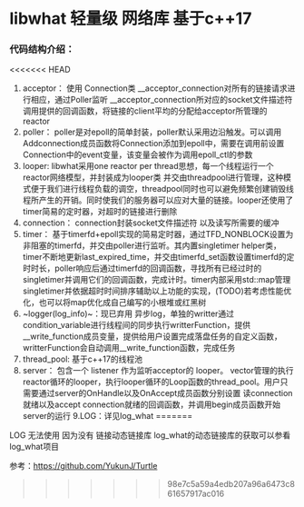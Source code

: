 # libwhat 轻量级 网络库 基于c++17

### 代码结构介绍：

<<<<<<< HEAD
1. acceptor：
   使用 Connection类 __acceptor_connection对所有的链接请求进行相应，通过Poller监听 __acceptor_connection所对应的socket文件描述符调用提供的回调函数，将链接的client平均的分配给acceptor所管理的 reactor
2. poller：
   poller是对epoll的简单封装，poller默认采用边沿触发。可以调用Addconnection成员函数将Connection添加到epoll中，需要在调用前设置Connection中的event变量，该变量会被作为调用epoll_ctl的参数
3. looper:
   libwhat采用one reactor per thread思想，每一个线程运行一个reactor网络模型，并封装成为looper类 并交由threadpool进行管理，这种模式便于我们进行线程负载的调空，threadpool同时也可以避免频繁创建销毁线程所产生的开销。同时使我们的服务器可以应对大量的链接。looper还使用了timer简易的定时器，对超时的链接进行删除
4. connection：
   connection封装socket文件描述符 以及读写所需要的缓冲
5. timer：
   基于timerfd+epoll实现的简易定时器，通过TFD_NONBLOCK设置为非阻塞的timerfd，并交由poller进行监听。其内置singletimer helper类，timer不断地更新last_expired_time，并交由timerfd_set函数设置timerfd的定时时长，poller响应后通过timerfd的回调函数，寻找所有已经过时的singletimer并调用它们的回调函数，完成计时。timer内部采用std::map管理singletimer并依据超时时间排序辅助以上功能的实现，(TODO)若考虑性能优化，也可以将map优化成自己编写的小根堆或红黑树
6. ~logger(log_info)~：现已弃用
   异步log，单独的writter通过condition_variable进行线程间的同步执行writterFunction，提供__write_function成员变量，提供给用户设置完成落盘任务的自定义函数，writterFunction会自动调用__write_function函数，完成任务
7. thread_pool:
   基于c++17的线程池
8. server：
   包含一个 listener 作为监听acceptor的 looper。 vector管理的执行reactor循环的looper，执行looper循环的Loop函数的thread_pool。用户只需要通过server的OnHandle以及OnAccept成员函数分别设置 读connection就绪以及accept connection就绪的回调函数，并调用begin成员函数开始server的运行
9.LOG：详见log_what
=======

LOG 无法使用 因为没有 链接动态链接库 log_what的动态链接库的获取可以参看 log_what项目

参考：https://github.com/YukunJ/Turtle
>>>>>>> 98e7c5a59a4edb207a96a6473c861657917ac016
